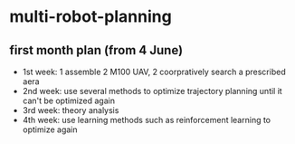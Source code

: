 # multi-robot-planning
## first month plan (from 4 June)
- 1st week: 1 assemble 2 M100 UAV, 2 coorpratively search a prescribed aera
- 2nd week: use several methods to optimize trajectory planning until it can't be optimized again
- 3rd week: theory analysis
- 4th week: use learning methods such as reinforcement learning to optimize again

